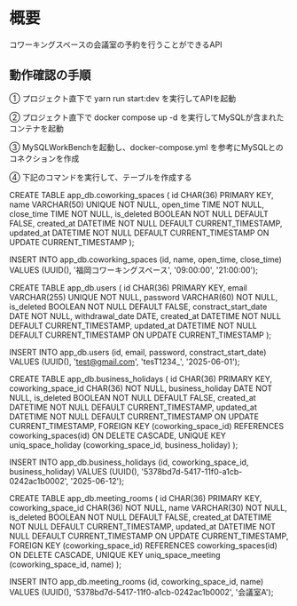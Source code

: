 # 概要

コワーキングスペースの会議室の予約を行うことができるAPI

## 動作確認の手順

① プロジェクト直下で yarn run start:dev を実行してAPIを起動

② プロジェクト直下で docker compose up -d を実行してMySQLが含まれたコンテナを起動

③ MySQLWorkBenchを起動し、docker-compose.yml を参考にMySQLとのコネクションを作成

④ 下記のコマンドを実行して、テーブルを作成する

CREATE TABLE app_db.coworking_spaces (
  id CHAR(36) PRIMARY KEY,
  name VARCHAR(50) UNIQUE NOT NULL,
  open_time TIME NOT NULL,
  close_time TIME NOT NULL,
  is_deleted BOOLEAN NOT NULL DEFAULT FALSE,
  created_at DATETIME NOT NULL DEFAULT CURRENT_TIMESTAMP,
  updated_at DATETIME NOT NULL DEFAULT CURRENT_TIMESTAMP ON UPDATE CURRENT_TIMESTAMP
);

INSERT INTO app_db.coworking_spaces (id, name, open_time, close_time) VALUES (UUID(), '福岡コワーキングスペース', '09:00:00', '21:00:00'); 

CREATE TABLE app_db.users (
  id CHAR(36) PRIMARY KEY,
  email VARCHAR(255) UNIQUE NOT NULL,
  password VARCHAR(60) NOT NULL,
  is_deleted BOOLEAN NOT NULL DEFAULT FALSE,
  constract_start_date DATE NOT NULL,
  withdrawal_date DATE,
  created_at DATETIME NOT NULL DEFAULT CURRENT_TIMESTAMP,
  updated_at DATETIME NOT NULL DEFAULT CURRENT_TIMESTAMP ON UPDATE CURRENT_TIMESTAMP
);

INSERT INTO app_db.users (id, email, password, constract_start_date) VALUES (UUID(), 'test@gmail.com', 'tesT1234_', '2025-06-01');

CREATE TABLE app_db.business_holidays (
  id CHAR(36) PRIMARY KEY,
  coworking_space_id CHAR(36) NOT NULL,
  business_holiday DATE NOT NULL,
  is_deleted BOOLEAN NOT NULL DEFAULT FALSE,
  created_at DATETIME NOT NULL DEFAULT CURRENT_TIMESTAMP,
  updated_at DATETIME NOT NULL DEFAULT CURRENT_TIMESTAMP ON UPDATE CURRENT_TIMESTAMP,
  FOREIGN KEY (coworking_space_id) REFERENCES coworking_spaces(id) ON DELETE CASCADE,
  UNIQUE KEY uniq_space_holiday (coworking_space_id, business_holiday)
);

INSERT INTO app_db.business_holidays (id, coworking_space_id, business_holiday) VALUES (UUID(), '5378bd7d-5417-11f0-a1cb-0242ac1b0002', '2025-06-12');

CREATE TABLE app_db.meeting_rooms (
  id CHAR(36) PRIMARY KEY,
  coworking_space_id CHAR(36) NOT NULL,
  name VARCHAR(30) NOT NULL,
  is_deleted BOOLEAN NOT NULL DEFAULT FALSE,
  created_at DATETIME NOT NULL DEFAULT CURRENT_TIMESTAMP,
  updated_at DATETIME NOT NULL DEFAULT CURRENT_TIMESTAMP ON UPDATE CURRENT_TIMESTAMP,
  FOREIGN KEY (coworking_space_id) REFERENCES coworking_spaces(id) ON DELETE CASCADE,
  UNIQUE KEY uniq_space_meeting (coworking_space_id, name)
);

INSERT INTO app_db.meeting_rooms (id, coworking_space_id, name) VALUES (UUID(), '5378bd7d-5417-11f0-a1cb-0242ac1b0002', '会議室A');
